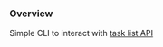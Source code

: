 ### Overview ###

Simple CLI to interact with [task list API](https://github.com/kevinchanaka/task-list-api)
